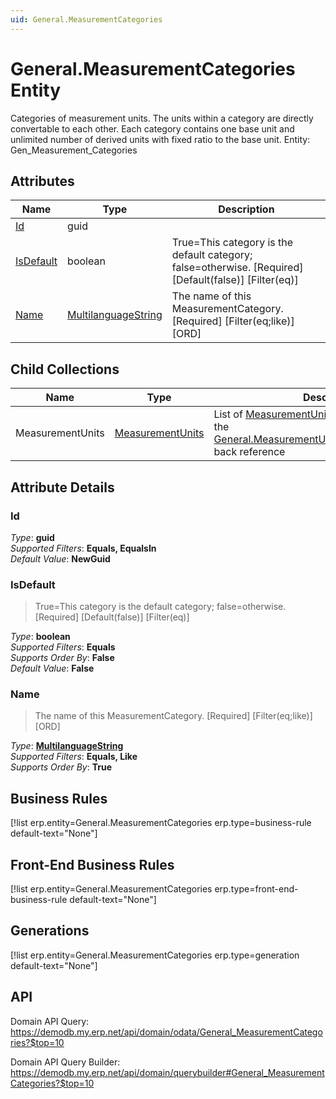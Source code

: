 ```yaml
---
uid: General.MeasurementCategories
---
```

# General.MeasurementCategories Entity

Categories of measurement units. The units within a category are directly convertable to each other. Each category contains one base unit and unlimited number of derived units with fixed ratio to the base unit. Entity: Gen_Measurement_Categories

## Attributes

| Name | Type | Description |
| ---- | ---- | --- |
| [Id](General.MeasurementCategories.md#id) | guid |  
| [IsDefault](General.MeasurementCategories.md#isdefault) | boolean | True=This category is the default category; false=otherwise. [Required] [Default(false)] [Filter(eq)] 
| [Name](General.MeasurementCategories.md#name) | [MultilanguageString](../data-types.md#multilanguagestring) | The name of this MeasurementCategory. [Required] [Filter(eq;like)] [ORD] 

## Child Collections

| Name | Type | Description |
| ---- | ---- | --- |
| MeasurementUnits | [MeasurementUnits](General.MeasurementUnits.md) | List of [MeasurementUnit](General.MeasurementUnits.md) child objects, based on the [General.MeasurementUnit.MeasurementCategory](General.MeasurementUnits.md#measurementcategory) back reference 


## Attribute Details

### Id

_Type_: **guid**  
_Supported Filters_: **Equals, EqualsIn**  
_Default Value_: **NewGuid**  

### IsDefault

> True=This category is the default category; false=otherwise. [Required] [Default(false)] [Filter(eq)]

_Type_: **boolean**  
_Supported Filters_: **Equals**  
_Supports Order By_: **False**  
_Default Value_: **False**  

### Name

> The name of this MeasurementCategory. [Required] [Filter(eq;like)] [ORD]

_Type_: **[MultilanguageString](../data-types.md#multilanguagestring)**  
_Supported Filters_: **Equals, Like**  
_Supports Order By_: **True**  



## Business Rules

[!list erp.entity=General.MeasurementCategories erp.type=business-rule default-text="None"]

## Front-End Business Rules

[!list erp.entity=General.MeasurementCategories erp.type=front-end-business-rule default-text="None"]

## Generations

[!list erp.entity=General.MeasurementCategories erp.type=generation default-text="None"]

## API

Domain API Query:
<https://demodb.my.erp.net/api/domain/odata/General_MeasurementCategories?$top=10>

Domain API Query Builder:
<https://demodb.my.erp.net/api/domain/querybuilder#General_MeasurementCategories?$top=10>

